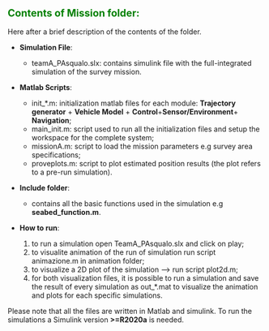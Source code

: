### <font color="green"> <span style="font-size:larger;"> Contents of Mission folder: </font> </span>

Here after a brief description of the contents of the folder.   


- **Simulation File**:
    - teamA_PAsqualo.slx: contains simulink file with the full-integrated simulation of the survey mission. 

- **Matlab Scripts**:
    - init_*.m:  initialization matlab files for each module:  **Trajectory generator** + **Vehicle Model** + **Control**+**Sensor/Environment**+ **Navigation**;
    - main_init.m: script used to run all the initialization files and setup the workspace for the complete system;
    - missionA.m: script to load the mission parameters e.g survey area specifications;
    - proveplots.m: script to plot estimated position results (the plot refers to a pre-run simulation).

- **Include folder**:
    - contains all the basic functions used in the simulation e.g **seabed_function.m**. 

- **How to run**:
    1. to run a simulation open TeamA_PAsqualo.slx and click on play;
    2. to visualite animation of the run of simulation run script animazione.m in animation folder;
    3. to visualize a 2D plot of the simulation --> run script plot2d.m; 
    4. for both visualization files, it is possible to run a simulation and save the result of every simulation as out_*.mat to visualize the animation and plots for each specific simulations.  

Please note that all the files are written in Matlab and simulink. To run the simulations a Simulink version **>=R2020a** is needed.  
